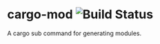 # cargo-mod ![Build Status](https://travis-ci.org/ChasingLogic/cargo-mod.svg?branch=master)
A cargo sub command for generating modules.
